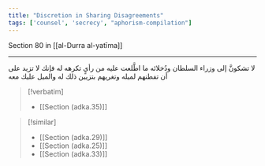 ```yaml
---
title: "Discretion in Sharing Disagreements"
tags: ['counsel', 'secrecy', "aphorism-compilation"]
---
```


 Section 80 in [[al-Durra al-yatīma]]

---
لا تشكونَّ إلى وزراء السلطان ودُخلائه ما اطَّلعت عليه من رأيٍ تكرهه له فإنك لا تزيد على أن تفطنهم لميله وتغريهم بتزيين ذلك له والميل عليك معه

> [!verbatim]
> - [[Section (adka.35)]]

> [!similar]
> - [[Section (adka.29)]]
> - [[Section (adka.25)]]
> - [[Section (adka.33)]]
